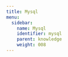 ```yaml
---
title: Mysql
menu:
  sidebar:
    name: Mysql
    identifier: mysql
    parent: knowledge
    weight: 008
---
```

